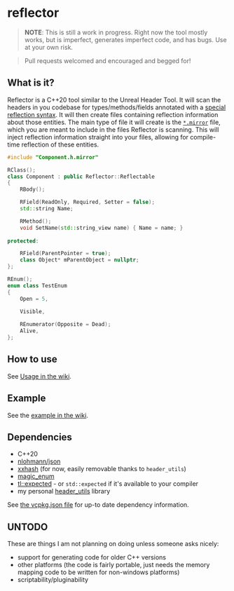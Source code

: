 # reflector

> **NOTE**: This is still a work in progress. Right now the tool mostly works, but is imperfect, generates imperfect code, and has bugs. Use at your own risk.

> Pull requests welcomed and encouraged and begged for!

## What is it?

Reflector is a C++20 tool similar to the Unreal Header Tool. It will scan the headers in you codebase for types/methods/fields annotated with a [special reflection syntax](https://github.com/ghassanpl/reflector/wiki/Usage#code-requirements). It will then create files containing reflection information about those entities. The main type of file it will create is the [`*.mirror`](https://github.com/ghassanpl/reflector/wiki/Artifacts#mirror) file, which you are meant to include in the files Reflector is scanning. This will inject reflection information straight into your files, allowing for compile-time reflection of these entities.

```c++
#include "Component.h.mirror"

RClass();
class Component : public Reflector::Reflectable
{
	RBody();

	RField(ReadOnly, Required, Setter = false);
	std::string Name;

	RMethod();
	void SetName(std::string_view name) { Name = name; }
	
protected:

	RField(ParentPointer = true);
	class Object* mParentObject = nullptr;
};

REnum();
enum class TestEnum
{
	Open = 5,
	
	Visible,

	REnumerator(Opposite = Dead);
	Alive,
};
```

## How to use

See [Usage in the wiki](https://github.com/ghassanpl/reflector/wiki/Usage).

## Example

See the [example in the wiki](https://github.com/ghassanpl/reflector/wiki/Example).

## Dependencies

* C++20
* [nlohmann/json](https://github.com/nlohmann/json)
* [xxhash](https://github.com/Cyan4973/xxHash) (for now, easily removable thanks to `header_utils`)
* [magic_enum](https://github.com/Neargye/magic_enum)
* [tl::expected](https://github.com/TartanLlama/expected) - or `std::expected` if it's available to your compiler
* my personal [header_utils](https://github.com/ghassanpl/header_utils) library

See [the vcpkg.json file](https://github.com/ghassanpl/reflector/blob/master/vcpkg.json) for up-to date dependency information.

## UNTODO

These are things I am not planning on doing unless someone asks nicely:

* support for generating code for older C++ versions
* other platforms (the code is fairly portable, just needs the memory mapping code to be written for non-windows platforms)
* scriptability/pluginability
